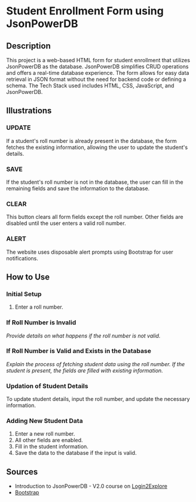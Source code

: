 # Student Enrollment Form using JsonPowerDB

## Description

This project is a web-based HTML form for student enrollment that utilizes JsonPowerDB as the database. JsonPowerDB simplifies CRUD operations and offers a real-time database experience. The form allows for easy data retrieval in JSON format without the need for backend code or defining a schema. The Tech Stack used includes HTML, CSS, JavaScript, and JsonPowerDB.

## Illustrations

### UPDATE

If a student's roll number is already present in the database, the form fetches the existing information, allowing the user to update the student's details.

### SAVE

If the student's roll number is not in the database, the user can fill in the remaining fields and save the information to the database.

### CLEAR

This button clears all form fields except the roll number. Other fields are disabled until the user enters a valid roll number.

### ALERT

The website uses disposable alert prompts using Bootstrap for user notifications.

## How to Use

### Initial Setup

1. Enter a roll number.

### If Roll Number is Invalid

*Provide details on what happens if the roll number is not valid.*

### If Roll Number is Valid and Exists in the Database

*Explain the process of fetching student data using the roll number. If the student is present, the fields are filled with existing information.*

### Updation of Student Details

To update student details, input the roll number, and update the necessary information.

### Adding New Student Data

1. Enter a new roll number.
2. All other fields are enabled.
3. Fill in the student information.
4. Save the data to the database if the input is valid.

## Sources

- Introduction to JsonPowerDB - V2.0 course on [Login2Explore](https://careers.login2explore.com/)
- [Bootstrap](https://getbootstrap.com/)

